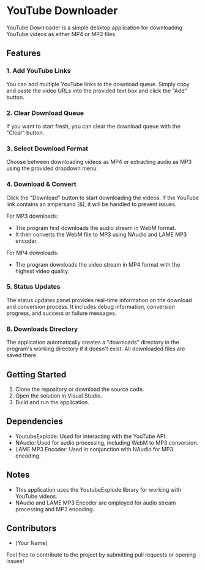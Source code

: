 # YouTube Downloader

YouTube Downloader is a simple desktop application for downloading YouTube videos as either MP4 or MP3 files.

## Features

### 1. Add YouTube Links
You can add multiple YouTube links to the download queue. Simply copy and paste the video URLs into the provided text box and click the "Add" button.

### 2. Clear Download Queue
If you want to start fresh, you can clear the download queue with the "Clear" button.

### 3. Select Download Format
Choose between downloading videos as MP4 or extracting audio as MP3 using the provided dropdown menu.

### 4. Download & Convert
Click the "Download" button to start downloading the videos. If the YouTube link contains an ampersand (&), it will be handled to prevent issues.

For MP3 downloads:
- The program first downloads the audio stream in WebM format.
- It then converts the WebM file to MP3 using NAudio and LAME MP3 encoder.

For MP4 downloads:
- The program downloads the video stream in MP4 format with the highest video quality.

### 5. Status Updates
The status updates panel provides real-time information on the download and conversion process. It includes debug information, conversion progress, and success or failure messages.

### 6. Downloads Directory
The application automatically creates a "downloads" directory in the program's working directory if it doesn't exist. All downloaded files are saved there.

## Getting Started

1. Clone the repository or download the source code.
2. Open the solution in Visual Studio.
3. Build and run the application.

## Dependencies

- YoutubeExplode: Used for interacting with the YouTube API.
- NAudio: Used for audio processing, including WebM to MP3 conversion.
- LAME MP3 Encoder: Used in conjunction with NAudio for MP3 encoding.

## Notes

- This application uses the YoutubeExplode library for working with YouTube videos.
- NAudio and LAME MP3 Encoder are employed for audio stream processing and MP3 encoding.

## Contributors

- [Your Name]

Feel free to contribute to the project by submitting pull requests or opening issues!

